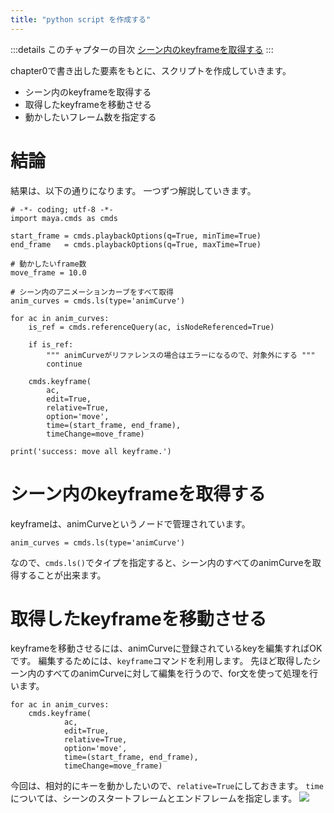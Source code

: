 ```yaml
---
title: "python script を作成する"
---
```


:::details このチャプターの目次
[シーン内のkeyframeを取得する](#シーン内のkeyframeを取得する)
:::

chapter0で書き出した要素をもとに、スクリプトを作成していきます。
- シーン内のkeyframeを取得する
- 取得したkeyframeを移動させる
- 動かしたいフレーム数を指定する


# 結論
結果は、以下の通りになります。
一つずつ解説していきます。

```py: script.py
# -*- coding; utf-8 -*-
import maya.cmds as cmds

start_frame = cmds.playbackOptions(q=True, minTime=True)
end_frame   = cmds.playbackOptions(q=True, maxTime=True)

# 動かしたいframe数
move_frame = 10.0 

# シーン内のアニメーションカーブをすべて取得
anim_curves = cmds.ls(type='animCurve') 

for ac in anim_curves:
    is_ref = cmds.referenceQuery(ac, isNodeReferenced=True)
    
    if is_ref:
        """ animCurveがリファレンスの場合はエラーになるので、対象外にする """
        continue

    cmds.keyframe(
        ac, 
        edit=True, 
        relative=True, 
        option='move', 
        time=(start_frame, end_frame),
        timeChange=move_frame)

print('success: move all keyframe.')
```

# シーン内のkeyframeを取得する
keyframeは、animCurveというノードで管理されています。
```py:
anim_curves = cmds.ls(type='animCurve') 
```
なので、`cmds.ls()`でタイプを指定すると、シーン内のすべてのanimCurveを取得することが出来ます。


# 取得したkeyframeを移動させる
keyframeを移動させるには、animCurveに登録されているkeyを編集すればOKです。
編集するためには、`keyframe`コマンドを利用します。
先ほど取得したシーン内のすべてのanimCurveに対して編集を行うので、for文を使って処理を行います。
```py:
for ac in anim_curves:
    cmds.keyframe(
            ac, 
            edit=True, 
            relative=True, 
            option='move', 
            time=(start_frame, end_frame),
            timeChange=move_frame)
```
今回は、相対的にキーを動かしたいので、`relative=True`にしておきます。
`time`については、シーンのスタートフレームとエンドフレームを指定します。
![](/images/script/timeSlider.png)


